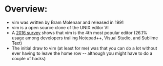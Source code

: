 # Overview:

- vim was written by Bram Molenaar and released in 1991
- vim is a open source clone of the UNIX editor VI
- A [2016 survey][1] shows that vim is the 4th most popular editor (26.1% usage among developers trailing
  Notepad++, Visual Studio, and Sublime Text)
- The initial draw to vim (at least for me) was that you can do a lot without ever having to leave
  the home row -- although you might have to do a couple of hacks)

[1]: http://stackoverflow.com/research/developer-survey-2016#technology-development-environments
